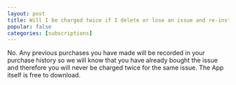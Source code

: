 ```yaml
---
layout: post
title: Will I be charged twice if I delete or lose an issue and re-install it?
popular: false
categories: [subscriptions]
---
```

No. Any previous purchases you have made will be recorded in your purchase history so we will know that you have already bought the issue and therefore you will never be charged twice for the same issue. The App itself is free to download.
